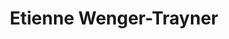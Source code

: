 ---
layout: leaf-node
title: "Etienne Wenger-Trayner"
title-url: "http://wenger-trayner.com/etienne/"
author: [ "" ]
groups: [ "pedagogical-styles" ]
categories: [ "communities-of-practice" ]
topics: [ "biographies" ]
summary: >
  I am an independent thinker, researcher, consultant, author, and speaker. I am mostly known for my work on communities of practice, though I consider myself a social learning theorist more generally. Theoretically, my work focuses on social learning systems. I am trying to understand the connection between knowledge, community, learning, and identity. The basic idea is that human knowing is fundamentally a social act. This simple observation has profound implications for the way we think of and attempt to support learning.
cite: >
  
pub-date: 
added_date: 2017-04-29
resource-type: external-page
---